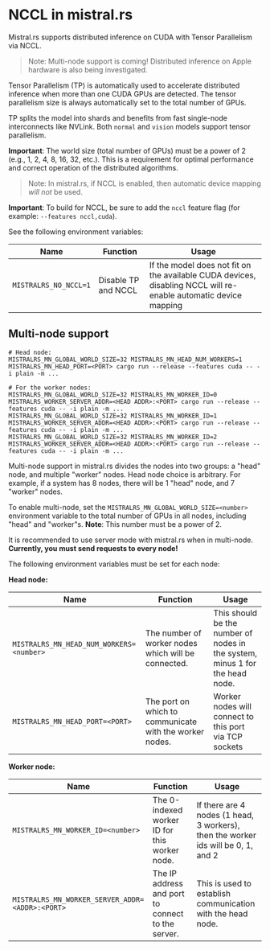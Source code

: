 # NCCL in mistral.rs

Mistral.rs supports distributed inference on CUDA with Tensor Parallelism via NCCL.

> Note: Multi-node support is coming! Distributed inference on Apple hardware is also being investigated.

Tensor Parallelism (TP) is automatically used to accelerate distributed inference when more than one CUDA GPUs are detected. The tensor parallelism size is always automatically set to the total number of GPUs.

TP splits the model into shards and benefits from fast single-node interconnects like NVLink. Both `normal` and `vision` models support tensor parallelism.

**Important**: The world size (total number of GPUs) must be a power of 2 (e.g., 1, 2, 4, 8, 16, 32, etc.). This is a requirement for optimal performance and correct operation of the distributed algorithms.

> Note: In mistral.rs, if NCCL is enabled, then automatic device mapping *will not* be used.

**Important**: To build for NCCL, be sure to add the `nccl` feature flag (for example: `--features nccl,cuda`).

See the following environment variables:

|Name|Function|Usage|
|--|--|--|
|`MISTRALRS_NO_NCCL=1`|Disable TP and NCCL|If the model does not fit on the available CUDA devices, disabling NCCL will re-enable automatic device mapping|

## Multi-node support

```
# Head node:
MISTRALRS_MN_GLOBAL_WORLD_SIZE=32 MISTRALRS_MN_HEAD_NUM_WORKERS=1 MISTRALRS_MN_HEAD_PORT=<PORT> cargo run --release --features cuda -- -i plain -m ...

# For the worker nodes:
MISTRALRS_MN_GLOBAL_WORLD_SIZE=32 MISTRALRS_MN_WORKER_ID=0 MISTRALRS_WORKER_SERVER_ADDR=<HEAD ADDR>:<PORT> cargo run --release --features cuda -- -i plain -m ...
MISTRALRS_MN_GLOBAL_WORLD_SIZE=32 MISTRALRS_MN_WORKER_ID=1 MISTRALRS_WORKER_SERVER_ADDR=<HEAD ADDR>:<PORT> cargo run --release --features cuda -- -i plain -m ...
MISTRALRS_MN_GLOBAL_WORLD_SIZE=32 MISTRALRS_MN_WORKER_ID=2 MISTRALRS_WORKER_SERVER_ADDR=<HEAD ADDR>:<PORT> cargo run --release --features cuda -- -i plain -m ...
```

Multi-node support in mistral.rs divides the nodes into two groups: a "head" node, and multiple "worker" nodes. Head node choice is arbitrary.
For example, if a system has 8 nodes, there will be 1 "head" node, and 7 "worker" nodes. 

To enable multi-node, set the `MISTRALRS_MN_GLOBAL_WORLD_SIZE=<number>` environment variable to the total number of GPUs in all nodes, including "head" and "worker"s. **Note**: This number must be a power of 2.

It is recommended to use server mode with mistral.rs when in multi-node. **Currently, you must send requests to every node!**

The following environment variables must be set for each node:

**Head node:**

|Name|Function|Usage|
|--|--|--|
|`MISTRALRS_MN_HEAD_NUM_WORKERS=<number>`|The number of worker nodes which will be connected.|This should be the number of nodes in the system, minus 1 for the head node.|
|`MISTRALRS_MN_HEAD_PORT=<PORT>`|The port on which to communicate with the worker nodes.|Worker nodes will connect to this port via TCP sockets|

**Worker node:**

|Name|Function|Usage|
|--|--|--|
|`MISTRALRS_MN_WORKER_ID=<number>`|The 0-indexed worker ID for this worker node.|If there are 4 nodes (1 head, 3 workers), then the worker ids will be 0, 1, and 2|
|`MISTRALRS_MN_WORKER_SERVER_ADDR=<ADDR>:<PORT>`|The IP address and port to connect to the server.|This is used to establish communication with the head node.|
